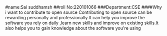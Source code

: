 #name:Sai suddhamsh
##roll No:220101066
###Department:CSE
####Why i want to contribute to open source
Contributing to open source can be rewarding personally and professionally.It can help you improve the software you rely on daily ,learn new skills and improve on existing skills.It also helps you to 
gain knowledge about the software you're using
